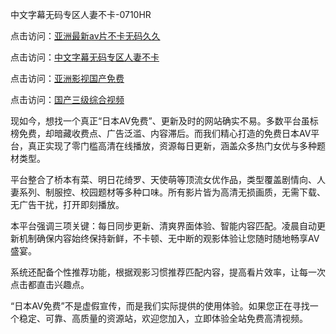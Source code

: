 中文字幕无码专区人妻不卡-0710HR

点击访问：<a href="https://heiliaowt0d7p.pages.dev">亚洲最新av片不卡无码久久</a>

点击访问：<a href="https://heiliaoga6s9v.pages.dev">中文字幕无码专区人妻不卡</a>

点击访问：<a href="https://heiliaoxwd5i8.pages.dev">亚洲影视国产免费</a>

点击访问：<a href="https://heiliaoxwd5i8.pages.dev">国产三级综合视频</a>

现如今，想找一个真正“日本AV免费”、更新及时的网站确实不易。多数平台虽标榜免费，却暗藏收费点、广告泛滥、内容滞后。而我们精心打造的免费日本AV平台，真正实现了零门槛高清在线播放，资源每日更新，涵盖众多热门女优与多种题材类型。

平台整合了桥本有菜、明日花绮罗、天使萌等顶流女优作品，类型覆盖剧情向、人妻系列、制服控、校园题材等多种口味。所有影片皆为高清无损画质，无需下载、无广告干扰，打开即刻播放。

本平台强调三项关键：每日同步更新、清爽界面体验、智能内容匹配。凌晨自动更新机制确保内容始终保持新鲜，不卡顿、无中断的观影体验让您随时随地畅享AV盛宴。

系统还配备个性推荐功能，根据观影习惯推荐匹配内容，提高看片效率，让每一次点击都直击兴趣点。

“日本AV免费”不是虚假宣传，而是我们实际提供的使用体验。如果您正在寻找一个稳定、可靠、高质量的资源站，欢迎您加入，立即体验全站免费高清视频。

<span style="display:none;">[Canonical link](https://github.com/sht20250710/riben650)</span>
